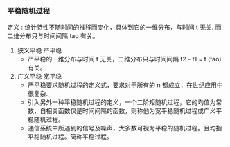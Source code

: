 ### 平稳随机过程

定义 : 统计特性不随时间的推移而变化，具体到它的一维分布，与时间 t 无关. 而二维分布只与时间间隔 tao 有关。

1. 狭义平稳 严平稳
   - 严平稳的一维分布与时间 t 无关，二维分布只与时间间隔 t2 - t1 = t (tao) 有关。
2. 广义平稳 宽平稳
   - 严平稳要求随机过程的定义式，要求对于所有的 n 都成立，在世纪应用中很复杂.
   - 引入另外一种平稳随机过程的定义，一个二阶矩随机过程，它的均值为常数，自相关函数仅是时间间隔的函数，则称他为宽平稳随机过程或广义平稳随机过程。
   - 通信系统中所遇到的信号及噪声，大多数可视为平稳的随机过程。且均指平稳随机过程。简称平稳过程。